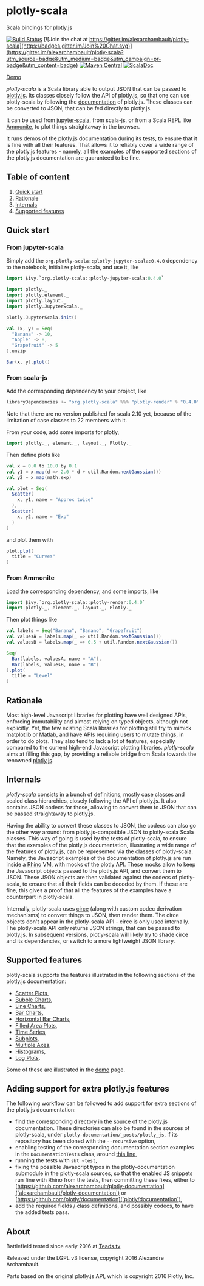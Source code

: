 # plotly-scala

Scala bindings for [plotly.js](https://plot.ly/javascript/)

[![Build Status](https://travis-ci.org/alexarchambault/plotly-scala.svg?branch=master)](https://travis-ci.org/alexarchambault/plotly-scala)
[![Join the chat at https://gitter.im/alexarchambault/plotly-scala](https://badges.gitter.im/Join%20Chat.svg)](https://gitter.im/alexarchambault/plotly-scala?utm_source=badge&utm_medium=badge&utm_campaign=pr-badge&utm_content=badge)
[![Maven Central](https://img.shields.io/maven-central/v/org.plotly-scala/core_2.11.svg)](https://maven-badges.herokuapp.com/maven-central/org.plotly-scala/core_2.11)
[![ScalaDoc](http://javadoc-badge.appspot.com/org.plotly-scala/core_2.11.svg?label=scaladoc)](http://javadoc-badge.appspot.com/org.plotly-scala/core_2.11)

[Demo](https://alexarchambault.github.io/plotly-scala/)

*plotly-scala* is a Scala library able to output JSON that can be passed to [plotly.js](https://plot.ly/javascript/). Its classes closely follow the API of plotly.js, so that one can use plotly-scala by following the [documentation](https://plot.ly/javascript/) of plotly.js. These classes can be converted to JSON, that can be fed directly to plotly.js.

It can be used from [jupyter-scala](https://github.com/alexarchambault/jupyter-scala), from scala-js, or from a Scala REPL like [Ammonite](https://github.com/lihaoyi/Ammonite), to plot things straightaway in the browser.

It runs demos of the plotly.js documentation during its tests, to ensure that it is fine with all their features. That allows it to reliably cover a wide range of the plotly.js features - namely, all the examples of the supported sections of the plotly.js documentation are guaranteed to be fine.

## Table of content

1. [Quick start](#quick-start)
2. [Rationale](#rationale)
3. [Internals](#internals)
4. [Supported features](#supported-features)

## Quick start

### From jupyter-scala

Simply add the `org.plotly-scala::plotly-jupyter-scala:0.4.0` dependency to the notebook, initialize plotly-scala, and use it, like
```scala
import $ivy.`org.plotly-scala::plotly-jupyter-scala:0.4.0`

import plotly._
import plotly.element._
import plotly.layout._
import plotly.JupyterScala._

plotly.JupyterScala.init()

val (x, y) = Seq(
  "Banana" -> 10,
  "Apple" -> 8,
  "Grapefruit" -> 5
).unzip

Bar(x, y).plot()
```

### From scala-js

Add the corresponding dependency to your project, like
```scala
libraryDependencies += "org.plotly-scala" %%% "plotly-render" % "0.4.0"
```

Note that there are no version published for scala 2.10 yet, because of the limitation of case classes to 22 members with it.

From your code, add some imports for plotly,
```scala
import plotly._, element._, layout._, Plotly._
```

Then define plots like
```scala
val x = 0.0 to 10.0 by 0.1
val y1 = x.map(d => 2.0 * d + util.Random.nextGaussian())
val y2 = x.map(math.exp)

val plot = Seq(
  Scatter(
    x, y1, name = "Approx twice"
  ),
  Scatter(
    x, y2, name = "Exp"
  )
)
```
and plot them with
```scala
plot.plot(
  title = "Curves"
)
```


### From Ammonite

Load the corresponding dependency, and some imports, like
```scala
import $ivy.`org.plotly-scala::plotly-render:0.4.0`
import plotly._, element._, layout._, Plotly._
```

Then plot things like
```scala
val labels = Seq("Banana", "Banano", "Grapefruit")
val valuesA = labels.map(_ => util.Random.nextGaussian())
val valuesB = labels.map(_ => 0.5 + util.Random.nextGaussian())

Seq(
  Bar(labels, valuesA, name = "A"),
  Bar(labels, valuesB, name = "B")
).plot(
  title = "Level"
)
```


## Rationale

Most high-level Javascript libraries for plotting have well designed APIs, enforcing immutability and almost relying on typed objects, although not explicitly. Yet, the few existing Scala libraries for plotting still try to mimick [matplotlib](http://matplotlib.org/) or Matlab, and have APIs requiring users to mutate things, in order to do plots. They also tend to lack a lot of features, especially compared to the current high-end Javascript plotting libraries. *plotly-scala* aims at filling this gap, by providing a reliable bridge from Scala towards the renowned [plotly.js](https://plot.ly/javascript/).

## Internals

*plotly-scala* consists in a bunch of definitions, mostly case classes and sealed class hierarchies, closely following the API of plotly.js. It also contains JSON codecs for those, allowing to convert them to JSON that can be passed straightaway to plotly.js.

Having the ability to convert these classes to JSON, the codecs can also go the other way around: from plotly.js-compatible JSON to plotly-scala Scala classes. This way of going is used by the tests of plotly-scala, to ensure that the examples of the plotly.js documentation, illustrating a wide range of the features of plotly.js, can be represented via the classes of plotly-scala. Namely, the Javascript examples of the documentation of plotly.js are run inside a [Rhino](https://developer.mozilla.org/en-US/docs/Mozilla/Projects/Rhino) VM, with mocks of the plotly API. These mocks allow to keep the Javascript objects passed to the plotly.js API, and convert them to JSON. These JSON objects are then validated against the codecs of plotly-scala, to ensure that all their fields can be decoded by them. If these are fine, this gives a proof that all the features of the examples have a counterpart in plotly-scala.

Internally, plotly-scala uses [circe](https://github.com/travisbrown/circe) (along with custom codec derivation mechanisms) to convert things to JSON, then render them. The circe objects don't appear in the plotly-scala API - circe is only used internally. The plotly-scala API only returns JSON strings, that can be passed to plotly.js. In subsequent versions, plotly-scala will likely try to shade circe and its dependencies, or switch to a more lightweight JSON library.

## Supported features

plotly-scala supports the features illustrated in the following sections of the plotly.js documentation:
- [Scatter Plots](https://plot.ly/javascript/line-and-scatter/),
- [Bubble Charts](https://plot.ly/javascript/bubble-charts/),
- [Line Charts](https://plot.ly/javascript/line-charts/),
- [Bar Charts](https://plot.ly/javascript/bar-charts/),
- [Horizontal Bar Charts](https://plot.ly/javascript/horizontal-bar-charts/),
- [Filled Area Plots](https://plot.ly/javascript/filled-area-plots/),
- [Time Series](https://plot.ly/javascript/time-series/),
- [Subplots](https://plot.ly/javascript/subplots/),
- [Multiple Axes](https://plot.ly/javascript/multiple-axes/),
- [Histograms](https://plot.ly/javascript/histograms/),
- [Log Plots](https://plot.ly/javascript/log-plot/).

Some of these are illustrated in the [demo](https://alexarchambault.github.io/plotly-scala/) page.

## Adding support for extra plotly.js features

The following workflow can be followed to add support for extra sections of the plotly.js documentation:
- find the corresponding directory in the [source](https://github.com/plotly/documentation/tree/gh-pages/_posts/plotly_js) of the plotly.js documentation. These directories can also be found in the sources of plotly-scala, under `plotly-documentation/_posts/plotly_js`, if its repository has been cloned with the `--recursive` option,
- enabling testing of the corresponding documentation section examples in the `DocumentationTests` class, around [this line](https://github.com/alexarchambault/plotly-scala/blob/master/tests/src/test/scala/plotly/doc/DocumentationTests.scala#L224),
- running the tests with `sbt ~test`,
- fixing the possible Javascript typos in the plotly-documentation submodule in the plotly-scala sources, so that the enabled JS snippets run fine with Rhino from the tests, then committing these fixes, either to [https://github.com/alexarchambault/plotly-documentation](`alexarchambault/plotly-documentation`) or [https://github.com/plotly/documentation](`plotly/documentation`),
- add the required fields / class definitions, and possibly codecs, to have the added tests pass.

## About

Battlefield tested since early 2016 at [Teads.tv](http://teads.tv)

Released under the LGPL v3 license, copyright 2016 Alexandre Archambault.

Parts based on the original plotly.js API, which is copyright 2016 Plotly, Inc.
